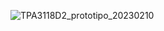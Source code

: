 ![TPA3118D2_prototipo_20230210](https://github.com/AlanRavelo/3Phase-AC_DC-v2/assets/88397949/7e903650-6db6-4eca-8a18-d7ac012bfc45)
 
